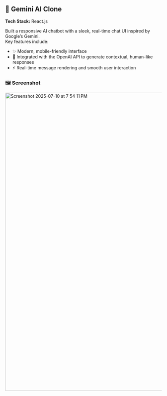 ## 🚀 Gemini AI Clone  
**Tech Stack:** React.js

Built a responsive AI chatbot with a sleek, real-time chat UI inspired by Google’s Gemini.  
Key features include:
- ✨ Modern, mobile-friendly interface
- 🤖 Integrated with the OpenAI API to generate contextual, human-like responses
- ⚡ Real-time message rendering and smooth user interaction

### 🖼️ Screenshot
<img width="1470" height="956" alt="Screenshot 2025-07-10 at 7 54 11 PM" src="https://github.com/user-attachments/assets/deef891b-a9a2-4fbd-a55f-d5fd8a8adfcb" />

